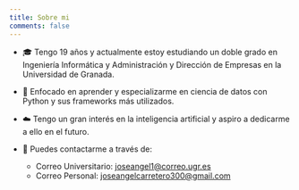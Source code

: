 ```yaml
---
title: Sobre mi
comments: false
---
```


- 🎓 Tengo 19 años y actualmente estoy estudiando un doble grado en Ingeniería Informática y Administración y Dirección de Empresas en la Universidad de Granada.

- 🌱 Enfocado en aprender y especializarme en ciencia de datos con Python y sus frameworks más utilizados.

- ☁️ Tengo un gran interés en la inteligencia artificial y aspiro a dedicarme a ello en el futuro.

- 📧 Puedes contactarme a través de:
  - Correo Universitario: joseangel1@correo.ugr.es
  - Correo Personal: joseangelcarretero300@gmail.com

